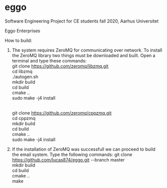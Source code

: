 # eggo

Software Engineering Project for CE students fall 2020, Aarhus Universitet

Eggo Enterprises

How to build:

1. The system requires ZeroMQ for communicating over network. To install the ZeroMQ library two things must be downloaded and built. Open a terminal and type these commands:<br>
    git clone https://github.com/zeromq/libzmq.git<br>
    cd libzmq<br>
    ./autogen.sh<br>
    mkdir build<br>
    cd build<br>
    cmake ..<br>
    sudo make -j4 install<br><br>
    
    git clone https://github.com/zeromq/cppzmq.git<br>
    cd cppzmq<br>
    mkdir build<br>
    cd build<br>
    cmake ..<br>
    sudo make -j4 install<br>
    
2. If the installation of ZeroMQ was successfull we can proceed to build the email system. Type the following commands:
    git clone https://github.com/lucas874/eggo.git --branch master<br>
    mkdir build<br>
    cd build<br>
    cmake ..<br>
    make<br> 
    
  



